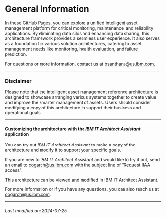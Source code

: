 

# General Information

In these GitHub Pages, you can explore a unified intelligent asset management platform for critical monitoring, maintenance, and reliability applications. By eliminating data silos and enhancing data sharing, this architecture framework provides a seamless user experience.
It also serves as a foundation for various solution architectures, catering to asset management needs like monitoring, health evaluation, and failure prediction.  

For questions or more information, contact us at bsanthana@us.ibm.com.  
  


---

### Disclaimer

Please note that the intelligent asset management reference architecture is designed to showcase arranging various systems together to create value and improve the smarter management of assets. Users should consider modifying a copy of this architecture to support their business and operational goals.  



---

#### Customizing the architecture with the *IBM IT Architect Assistant* application

You can try out *IBM IT Architect Assistant* to make a copy of the architecture and modify it to support your specific goals.  

If you are new to *IBM IT Architect Assistant* and would like to try it out, send an email to cogarch@us.ibm.com with the subject line of "Request IIAA access".  

<div style="text-align: left">This architecture can be viewed and modified in  
    <a href="https://it.architect-assistant.ibm.com/architectures/Social/arch_SJbcs2S63">IBM IT Architect Assistant</a>.
</div>

For more information or if you have any questions, you can also reach us at cogarch@us.ibm.com.  


---


###### Last modified on: 2024-07-25

